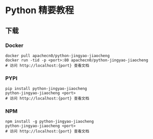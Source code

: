 # Python 精要教程

## 下载

### Docker

```
docker pull apachecn0/python-jingyao-jiaocheng
docker run -tid -p <port>:80 apachecn0/python-jingyao-jiaocheng
# 访问 http://localhost:{port} 查看文档
```

### PYPI

```
pip install python-jingyao-jiaocheng
python-jingyao-jiaocheng <port>
# 访问 http://localhost:{port} 查看文档
```

### NPM

```
npm install -g python-jingyao-jiaocheng
python-jingyao-jiaocheng <port>
# 访问 http://localhost:{port} 查看文档
```